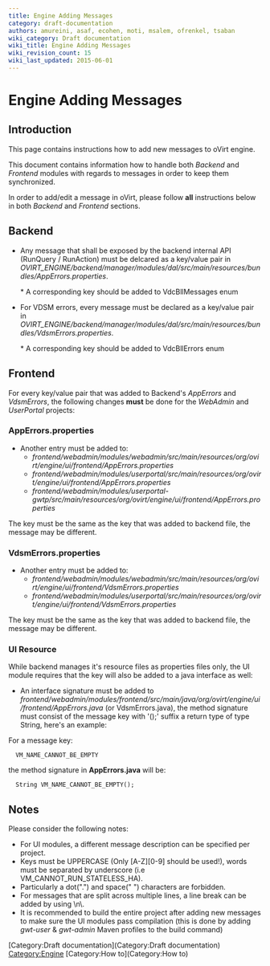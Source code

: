```yaml
---
title: Engine Adding Messages
category: draft-documentation
authors: amureini, asaf, ecohen, moti, msalem, ofrenkel, tsaban
wiki_category: Draft documentation
wiki_title: Engine Adding Messages
wiki_revision_count: 15
wiki_last_updated: 2015-06-01
---
```


# Engine Adding Messages

## Introduction

This page contains instructions how to add new messages to oVirt engine.

This document contains information how to handle both *Backend* and *Frontend* modules with regards to messages in order to keep them synchronized.

In order to add/edit a message in oVirt, please follow **all** instructions below in both *Backend* and *Frontend* sections.

## Backend

*   Any message that shall be exposed by the backend internal API (RunQuery / RunAction) must be delcared as a key/value pair in *OVIRT_ENGINE/backend/manager/modules/dal/src/main/resources/bundles/AppErrors.properties*.

      * A corresponding key should be added to VdcBllMessages enum

*   For VDSM errors, every message must be declared as a key/value pair in *OVIRT_ENGINE/backend/manager/modules/dal/src/main/resources/bundles/VdsmErrors.properties*.

      * A corresponding key should be added to VdcBllErrors enum

## Frontend

For every key/value pair that was added to Backend's *AppErrors* and *VdsmErrors*, the following changes **must** be done for the *WebAdmin* and *UserPortal* projects:

### AppErrors.properties

*   Another entry must be added to:
    -   *frontend/webadmin/modules/webadmin/src/main/resources/org/ovirt/engine/ui/frontend/AppErrors.properties*
    -   *frontend/webadmin/modules/userportal/src/main/resources/org/ovirt/engine/ui/frontend/AppErrors.properties*
    -   *frontend/webadmin/modules/userportal-gwtp/src/main/resources/org/ovirt/engine/ui/frontend/AppErrors.properties*

The key must be the same as the key that was added to backend file, the message may be different.

### VdsmErrors.properties

*   Another entry must be added to:
    -   *frontend/webadmin/modules/webadmin/src/main/resources/org/ovirt/engine/ui/frontend/VdsmErrors.properties*
    -   *frontend/webadmin/modules/userportal/src/main/resources/org/ovirt/engine/ui/frontend/VdsmErrors.properties*

The key must be the same as the key that was added to backend file, the message may be different.

### UI Resource

While backend manages it's resource files as properties files only, the UI module requires that the key will also be added to a java interface as well:

*   An interface signature must be added to *frontend/webadmin/modules/frontend/src/main/java/org/ovirt/engine/ui/frontend/AppErrors.java* (or VdsmErrors.java), the method signature must consist of the message key with '();' suffix a return type of type String, here's an example:

For a message key:

      VM_NAME_CANNOT_BE_EMPTY

the method signature in **AppErrors.java** will be:

      String VM_NAME_CANNOT_BE_EMPTY();

## Notes

Please consider the following notes:

*   For UI modules, a different message description can be specified per project.
*   Keys must be UPPERCASE (Only [A-Z][0-9] should be used!), words must be separated by underscore (i.e VM_CANNOT_RUN_STATELESS_HA).
*   Particularly a dot(".") and space(" ") characters are forbidden.
*   For messages that are split across multiple lines, a line break can be added by using \\n\\.
*   It is recommended to build the entire project after adding new messages to make sure the UI modules pass compilation (this is done by adding *gwt-user* & *gwt-admin* Maven profiles to the build command)

[Category:Draft documentation](Category:Draft documentation) <Category:Engine> [Category:How to](Category:How to)
